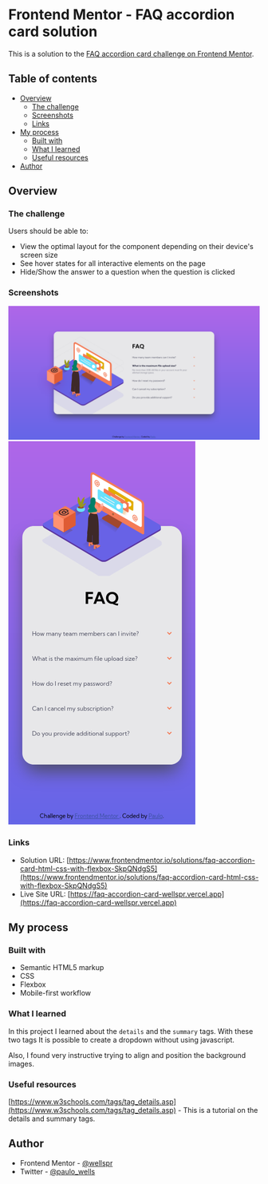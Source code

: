 # Frontend Mentor - FAQ accordion card solution

This is a solution to the [FAQ accordion card challenge on Frontend Mentor](https://www.frontendmentor.io/challenges/faq-accordion-card-XlyjD0Oam). 


## Table of contents

- [Overview](#overview)
  - [The challenge](#the-challenge)
  - [Screenshots](#screenshots)
  - [Links](#links)
- [My process](#my-process)
  - [Built with](#built-with)
  - [What I learned](#what-i-learned)
  - [Useful resources](#useful-resources)
- [Author](#author)


## Overview

### The challenge

Users should be able to:

- View the optimal layout for the component depending on their device's screen size
- See hover states for all interactive elements on the page
- Hide/Show the answer to a question when the question is clicked

### Screenshots

![](./screenshots/desktop.png)
![](./screenshots/mobile.png)


### Links

- Solution URL: [https://www.frontendmentor.io/solutions/faq-accordion-card-html-css-with-flexbox-SkpQNdgS5](https://www.frontendmentor.io/solutions/faq-accordion-card-html-css-with-flexbox-SkpQNdgS5)
- Live Site URL: [https://faq-accordion-card-wellspr.vercel.app](https://faq-accordion-card-wellspr.vercel.app)

## My process

### Built with

- Semantic HTML5 markup
- CSS
- Flexbox
- Mobile-first workflow


### What I learned

In this project I learned about the `details` and the `summary` tags. With these two tags It is possible to create a dropdown without using javascript.

Also, I found very instructive trying to align and position the background images.


### Useful resources

[https://www.w3schools.com/tags/tag_details.asp](https://www.w3schools.com/tags/tag_details.asp) - This is a tutorial on the details and summary tags. 
<!-- - [Example resource 1](https://www.example.com) - This helped me for XYZ reason. I really liked this pattern and will use it going forward.
- [Example resource 2](https://www.example.com) - This is an amazing article which helped me finally understand XYZ. I'd recommend it to anyone still learning this concept. -->


## Author

- Frontend Mentor - [@wellspr](https://www.frontendmentor.io/profile/wellspr)
- Twitter - [@paulo_wells](https://www.twitter.com/paulo_wells)
